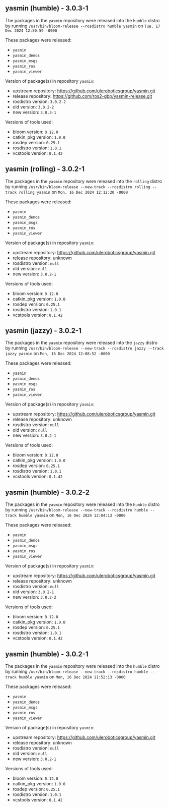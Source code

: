 ## yasmin (humble) - 3.0.3-1

The packages in the `yasmin` repository were released into the `humble` distro by running `/usr/bin/bloom-release --rosdistro humble yasmin` on `Tue, 17 Dec 2024 12:50:59 -0000`

These packages were released:
- `yasmin`
- `yasmin_demos`
- `yasmin_msgs`
- `yasmin_ros`
- `yasmin_viewer`

Version of package(s) in repository `yasmin`:

- upstream repository: https://github.com/uleroboticsgroup/yasmin.git
- release repository: https://github.com/ros2-gbp/yasmin-release.git
- rosdistro version: `3.0.2-2`
- old version: `3.0.2-2`
- new version: `3.0.3-1`

Versions of tools used:

- bloom version: `0.12.0`
- catkin_pkg version: `1.0.0`
- rosdep version: `0.25.1`
- rosdistro version: `1.0.1`
- vcstools version: `0.1.42`


## yasmin (rolling) - 3.0.2-1

The packages in the `yasmin` repository were released into the `rolling` distro by running `/usr/bin/bloom-release --new-track --rosdistro rolling --track rolling yasmin` on `Mon, 16 Dec 2024 12:12:20 -0000`

These packages were released:
- `yasmin`
- `yasmin_demos`
- `yasmin_msgs`
- `yasmin_ros`
- `yasmin_viewer`

Version of package(s) in repository `yasmin`:

- upstream repository: https://github.com/uleroboticsgroup/yasmin.git
- release repository: unknown
- rosdistro version: `null`
- old version: `null`
- new version: `3.0.2-1`

Versions of tools used:

- bloom version: `0.12.0`
- catkin_pkg version: `1.0.0`
- rosdep version: `0.25.1`
- rosdistro version: `1.0.1`
- vcstools version: `0.1.42`


## yasmin (jazzy) - 3.0.2-1

The packages in the `yasmin` repository were released into the `jazzy` distro by running `/usr/bin/bloom-release --new-track --rosdistro jazzy --track jazzy yasmin` on `Mon, 16 Dec 2024 12:08:52 -0000`

These packages were released:
- `yasmin`
- `yasmin_demos`
- `yasmin_msgs`
- `yasmin_ros`
- `yasmin_viewer`

Version of package(s) in repository `yasmin`:

- upstream repository: https://github.com/uleroboticsgroup/yasmin.git
- release repository: unknown
- rosdistro version: `null`
- old version: `null`
- new version: `3.0.2-1`

Versions of tools used:

- bloom version: `0.12.0`
- catkin_pkg version: `1.0.0`
- rosdep version: `0.25.1`
- rosdistro version: `1.0.1`
- vcstools version: `0.1.42`


## yasmin (humble) - 3.0.2-2

The packages in the `yasmin` repository were released into the `humble` distro by running `/usr/bin/bloom-release --new-track --rosdistro humble --track humble yasmin` on `Mon, 16 Dec 2024 12:04:13 -0000`

These packages were released:
- `yasmin`
- `yasmin_demos`
- `yasmin_msgs`
- `yasmin_ros`
- `yasmin_viewer`

Version of package(s) in repository `yasmin`:

- upstream repository: https://github.com/uleroboticsgroup/yasmin.git
- release repository: unknown
- rosdistro version: `null`
- old version: `3.0.2-1`
- new version: `3.0.2-2`

Versions of tools used:

- bloom version: `0.12.0`
- catkin_pkg version: `1.0.0`
- rosdep version: `0.25.1`
- rosdistro version: `1.0.1`
- vcstools version: `0.1.42`


## yasmin (humble) - 3.0.2-1

The packages in the `yasmin` repository were released into the `humble` distro by running `/usr/bin/bloom-release --new-track --rosdistro humble --track humble yasmin` on `Mon, 16 Dec 2024 11:52:13 -0000`

These packages were released:
- `yasmin`
- `yasmin_demos`
- `yasmin_msgs`
- `yasmin_ros`
- `yasmin_viewer`

Version of package(s) in repository `yasmin`:

- upstream repository: https://github.com/uleroboticsgroup/yasmin.git
- release repository: unknown
- rosdistro version: `null`
- old version: `null`
- new version: `3.0.2-1`

Versions of tools used:

- bloom version: `0.12.0`
- catkin_pkg version: `1.0.0`
- rosdep version: `0.25.1`
- rosdistro version: `1.0.1`
- vcstools version: `0.1.42`


